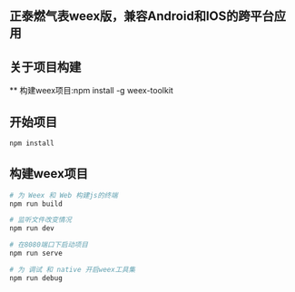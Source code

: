 ## 正泰燃气表weex版，兼容Android和IOS的跨平台应用

## 关于项目构建
** 构建weex项目:npm install -g weex-toolkit

## 开始项目
```bash
npm install
```

## 构建weex项目
```bash
# 为 Weex 和 Web 构建js的终端
npm run build

# 监听文件改变情况
npm run dev

# 在8080端口下启动项目
npm run serve

# 为 调试 和 native 开启weex工具集
npm run debug
```